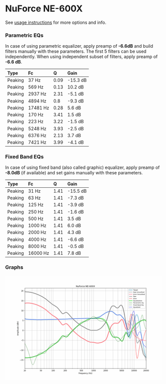 # NuForce NE-600X
See [usage instructions](https://github.com/jaakkopasanen/AutoEq#usage) for more options and info.

### Parametric EQs
In case of using parametric equalizer, apply preamp of **-6.6dB** and build filters manually
with these parameters. The first 5 filters can be used independently.
When using independent subset of filters, apply preamp of **-6.6 dB**.

| Type    | Fc       |    Q | Gain     |
|:--------|:---------|:-----|:---------|
| Peaking | 37 Hz    | 0.09 | -15.3 dB |
| Peaking | 569 Hz   | 0.13 | 10.2 dB  |
| Peaking | 2937 Hz  | 2.31 | -5.1 dB  |
| Peaking | 4894 Hz  | 0.8  | -9.3 dB  |
| Peaking | 17481 Hz | 0.28 | 5.6 dB   |
| Peaking | 170 Hz   | 3.41 | 1.5 dB   |
| Peaking | 223 Hz   | 3.22 | -1.5 dB  |
| Peaking | 5248 Hz  | 3.93 | -2.5 dB  |
| Peaking | 6376 Hz  | 2.13 | 3.7 dB   |
| Peaking | 7421 Hz  | 3.99 | -4.1 dB  |

### Fixed Band EQs
In case of using fixed band (also called graphic) equalizer, apply preamp of **-8.0dB**
(if available) and set gains manually with these parameters.

| Type    | Fc       |    Q | Gain     |
|:--------|:---------|:-----|:---------|
| Peaking | 31 Hz    | 1.41 | -15.5 dB |
| Peaking | 63 Hz    | 1.41 | -7.3 dB  |
| Peaking | 125 Hz   | 1.41 | -3.9 dB  |
| Peaking | 250 Hz   | 1.41 | -1.6 dB  |
| Peaking | 500 Hz   | 1.41 | 3.5 dB   |
| Peaking | 1000 Hz  | 1.41 | 6.0 dB   |
| Peaking | 2000 Hz  | 1.41 | 4.3 dB   |
| Peaking | 4000 Hz  | 1.41 | -6.6 dB  |
| Peaking | 8000 Hz  | 1.41 | -0.5 dB  |
| Peaking | 16000 Hz | 1.41 | 7.8 dB   |

### Graphs
![](./NuForce%20NE-600X.png)